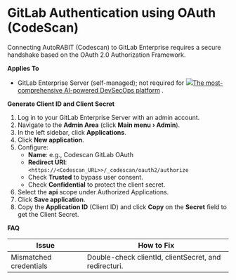 # GitLab Authentication using OAuth (CodeScan)

Connecting AutoRABIT (Codescan) to GitLab Enterprise requires a secure handshake based on the OAuth 2.0 Authorization Framework.

**Applies To**

* GitLab Enterprise Server (self-managed); not required for [![](https://about.gitlab.com/images/ico/favicon-32x32.png)The most-comprehensive AI-powered DevSecOps platform](http://gitlab.com/) .

**Generate Client ID and Client Secret**

1. Log in to your GitLab Enterprise Server with an admin account.
2. Navigate to the **Admin Area** (click **Main menu › Admin**).
3. In the left sidebar, click **Applications**.
4. Click **New application**.
5. Configure:
   * **Name**: e.g., Codescan GitLab OAuth
   * **Redirect URI**: `<https://<Codescan_URL>>/_codescan/oauth2/authorize`
   * Check **Trusted** to bypass user consent.
   * Check **Confidential** to protect the client secret.
6. Select the **api** scope under Authorized Applications.
7. Click **Save application**.
8. Copy the **Application ID** (Client ID) and click **Copy** on the **Secret** field to get the Client Secret.

**FAQ**

| Issue                  | How to Fix                                            |
| ---------------------- | ----------------------------------------------------- |
| Mismatched credentials | Double-check clientId, clientSecret, and redirecturi. |
